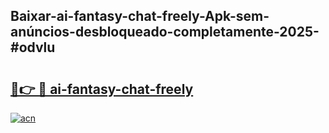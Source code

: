 ## Baixar-ai-fantasy-chat-freely-Apk-sem-anúncios-desbloqueado-completamente-2025-#odvlu

# <h2><a href="https://ainizakaria.my?title=ai-fantasy-chat-freely&ref=20M">🔗👉 🔴 ai-fantasy-chat-freely</a></h2>

[![acn](https://github.com/user-attachments/assets/0f9c940e-d8b0-45ae-aac7-cd30a18b3e1c)](https://ainizakaria.my?title=ai-fantasy-chat-freely&ref=20M)

